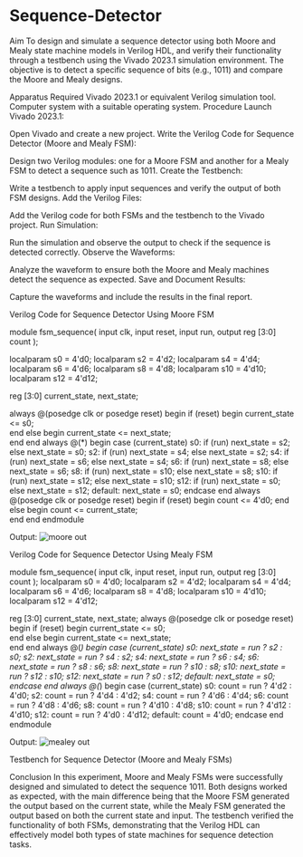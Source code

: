 # Sequence-Detector
Aim
To design and simulate a sequence detector using both Moore and Mealy state machine models in Verilog HDL, and verify their functionality through a testbench using the Vivado 2023.1 simulation environment. The objective is to detect a specific sequence of bits (e.g., 1011) and compare the Moore and Mealy designs.

Apparatus Required
Vivado 2023.1 or equivalent Verilog simulation tool.
Computer system with a suitable operating system.
Procedure
Launch Vivado 2023.1:

Open Vivado and create a new project.
Write the Verilog Code for Sequence Detector (Moore and Mealy FSM):

Design two Verilog modules: one for a Moore FSM and another for a Mealy FSM to detect a sequence such as 1011.
Create the Testbench:

Write a testbench to apply input sequences and verify the output of both FSM designs.
Add the Verilog Files:

Add the Verilog code for both FSMs and the testbench to the Vivado project.
Run Simulation:

Run the simulation and observe the output to check if the sequence is detected correctly.
Observe the Waveforms:

Analyze the waveform to ensure both the Moore and Mealy machines detect the sequence as expected.
Save and Document Results:

Capture the waveforms and include the results in the final report.

Verilog Code for Sequence Detector Using Moore FSM

module fsm_sequence(
    input clk,
    input reset,
    input run,
    output reg [3:0] count
);


  localparam s0 = 4'd0;
    localparam s2 = 4'd2;
    localparam s4 = 4'd4;
    localparam s6 = 4'd6;
    localparam s8 = 4'd8;
    localparam s10 = 4'd10;
    localparam s12 = 4'd12;

 reg [3:0] current_state, next_state;

always @(posedge clk or posedge reset) begin
        if (reset) begin
            current_state <= s0;  
        end else begin
            current_state <= next_state;  
        end
    end
    always @(*) begin
        case (current_state)
            s0:  if (run) next_state = s2;  else next_state = s0;
            s2:  if (run) next_state = s4;  else next_state = s2;
            s4:  if (run) next_state = s6;  else next_state = s4;
            s6:  if (run) next_state = s8; else next_state = s6;
            s8:  if (run) next_state = s10; else next_state = s8;
            s10: if (run) next_state = s12; else next_state = s10;
            s12: if (run) next_state = s0;  else next_state = s12;
            default: next_state = s0;
        endcase
    end
    always @(posedge clk or posedge reset) begin
        if (reset) begin
            count <= 4'd0; 
        end else begin
            count <= current_state;  
        end
    end
endmodule

Output: ![moore out](https://github.com/user-attachments/assets/9a71a21a-bee2-4c2b-8fc1-8a09fcccdaf6)


Verilog Code for Sequence Detector Using Mealy FSM

module fsm_sequence(
    input clk,
    input reset,
    input run,
    output reg [3:0] count
);
    localparam s0  = 4'd0;
    localparam s2  = 4'd2;
    localparam s4  = 4'd4;
    localparam s6  = 4'd6;
    localparam s8  = 4'd8;
    localparam s10 = 4'd10;
    localparam s12 = 4'd12;

 reg [3:0] current_state, next_state;
    always @(posedge clk or posedge reset) begin
        if (reset) begin
            current_state <= s0;  
        end else begin
            current_state <= next_state;  
        end
    end
  always @(*) begin
        case (current_state)
            s0:  next_state = run ? s2 : s0;
            s2:  next_state = run ? s4 : s2;
            s4:  next_state = run ? s6 : s4;
            s6:  next_state = run ? s8 : s6;
            s8:  next_state = run ? s10 : s8;
            s10: next_state = run ? s12 : s10;
            s12: next_state = run ? s0 : s12;
            default: next_state = s0;
        endcase
    end
 always @(*) begin
        case (current_state)
            s0:  count = run ? 4'd2 : 4'd0;
            s2:  count = run ? 4'd4 : 4'd2;
            s4:  count = run ? 4'd6 : 4'd4;
            s6:  count = run ? 4'd8 : 4'd6;
            s8:  count = run ? 4'd10 : 4'd8;
            s10: count = run ? 4'd12 : 4'd10;
            s12: count = run ? 4'd0 : 4'd12;
            default: count = 4'd0;
        endcase
    end
endmodule

Output: ![mealey out](https://github.com/user-attachments/assets/fb44afcf-7113-417d-aff7-739028944eb1)




Testbench for Sequence Detector (Moore and Mealy FSMs)





Conclusion
In this experiment, Moore and Mealy FSMs were successfully designed and simulated to detect the sequence 1011. Both designs worked as expected, with the main difference being that the Moore FSM generated the output based on the current state, while the Mealy FSM generated the output based on both the current state and input. The testbench verified the functionality of both FSMs, demonstrating that the Verilog HDL can effectively model both types of state machines for sequence detection tasks.
